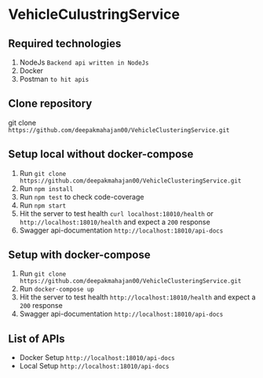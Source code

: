 # VehicleCulustringService

## Required technologies
1. NodeJs `Backend api written in NodeJs`
2. Docker
3. Postman `to hit apis`

## Clone repository
git clone `https://github.com/deepakmahajan00/VehicleClusteringService.git`

## Setup local without docker-compose

1. Run `git clone https://github.com/deepakmahajan00/VehicleClusteringService.git`
2. Run `npm install`
3. Run `npm test` to check code-coverage
4. Run `npm start`
5. Hit the server to test health `curl localhost:18010/health` or `http://localhost:18010/health` and expect a `200` response
6. Swagger api-documentation `http://localhost:18010/api-docs`


## Setup with docker-compose

1. Run `git clone https://github.com/deepakmahajan00/VehicleClusteringService.git`
2. Run `docker-compose up`
3. Hit the server to test health `http://localhost:18010/health` and expect a `200` response
4. Swagger api-documentation `http://localhost:18010/api-docs`

## List of APIs
- Docker Setup `http://localhost:18010/api-docs`
- Local Setup `http://localhost:18010/api-docs`